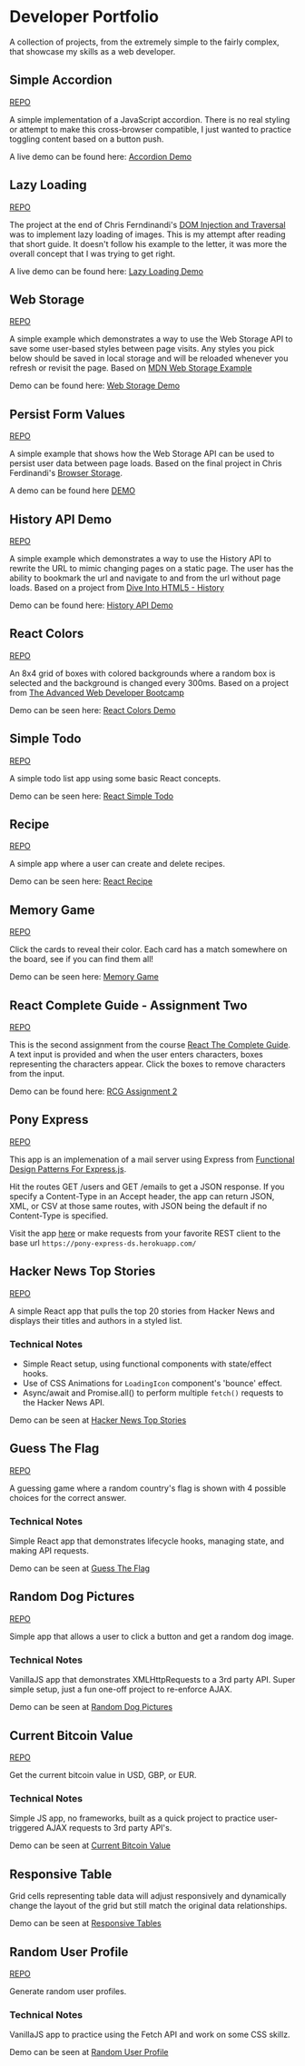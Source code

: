 # Developer Portfolio

A collection of projects, from the extremely simple to the fairly complex, that showcase my skills as a web developer.

## Simple Accordion

[REPO](https://github.com/Dayun123/simple-accordion)

A simple implementation of a JavaScript accordion. There is no real styling or attempt to make this cross-browser compatible, I just wanted to practice toggling content based on a button push.

A live demo can be found here: [Accordion Demo](https://daniel-schroeder-dev.github.io/simple-accordion/)

## Lazy Loading

[REPO](https://github.com/Dayun123/lazy-loading)

The project at the end of Chris Ferndinandi's [DOM Injection and Traversal](https://vanillajsguides.com/dom-injection-and-traversal/) was to implement lazy loading of images. This is my attempt after reading that short guide. It doesn't follow his example to the letter, it was more the overall concept that I was trying to get right.

A live demo can be found here: [Lazy Loading Demo](https://lazy-loading-make-things-clone.herokuapp.com/)

## Web Storage

[REPO](https://github.com/Dayun123/web-storage)

A simple example which demonstrates a way to use the Web Storage API to save some user-based styles between page visits. Any styles you pick below should be saved in local storage and will be reloaded whenever you refresh or revisit the page. Based on [MDN Web Storage Example](https://mdn.github.io/dom-examples/web-storage/)

Demo can be found here: [Web Storage Demo](https://web-storage-mdn-clone.herokuapp.com/)

## Persist Form Values

[REPO](https://github.com/daniel-schroeder-dev/persist-form-values)

A simple example that shows how the Web Storage API can be used to persist user data between page loads. Based on the final project in Chris Ferdinandi's [Browser Storage](https://vanillajsguides.com/browser-storage/).

A demo can be found here [DEMO](https://daniel-schroeder-dev.github.io/persist-form-values/)

## History API Demo

[REPO](https://github.com/daniel-schroeder-dev/history-api-demo/settings)

A simple example which demonstrates a way to use the History API to rewrite the URL to mimic changing pages on a static page. The user has the ability to bookmark the url and navigate to and from the url without page loads. Based on a project from [Dive Into HTML5 - History](http://diveintohtml5.info/history.html)

Demo can be found here: [History API Demo](https://history-api-demo.herokuapp.com/)

## React Colors

[REPO](https://github.com/daniel-schroeder-dev/react-colors)

An 8x4 grid of boxes with colored backgrounds where a random box is selected and the background is changed every 300ms. Based on a project from [The Advanced Web Developer Bootcamp](https://www.udemy.com/course/the-advanced-web-developer-bootcamp) 

Demo can be seen here: [React Colors Demo](https://daniel-schroeder-dev.github.io/react-colors/)

## Simple Todo

[REPO](https://github.com/daniel-schroeder-dev/react-simple-todo)

A simple todo list app using some basic React concepts.

Demo can be seen here: [React Simple Todo](https://daniel-schroeder-dev.github.io/react-simple-todo/)

## Recipe

[REPO](https://github.com/daniel-schroeder-dev/react-recipe)

A simple app where a user can create and delete recipes.

Demo can be seen here: [React Recipe](https://daniel-schroeder-dev.github.io/react-recipe)

## Memory Game

[REPO](https://github.com/daniel-schroeder-dev/react__memory-game)

Click the cards to reveal their color. Each card has a match somewhere on the board, see if you can find them all!

Demo can be seen here: [Memory Game](https://daniel-schroeder-dev.github.io/react__memory-game)

## React Complete Guide - Assignment Two

[REPO](https://github.com/daniel-schroeder-dev/rcg-assignment-2)

This is the second assignment from the course [React The Complete Guide](https://www.udemy.com/course/react-the-complete-guide-incl-redux). A text input is provided and when the user enters characters, boxes representing the characters appear. Click the boxes to remove characters from the input.

Demo can be found here: [RCG Assignment 2](https://daniel-schroeder-dev.github.io/rcg-assignment-2)

## Pony Express 

[REPO](https://github.com/daniel-schroeder-dev/pony-express)

This app is an implemenation of a mail server using Express from [Functional Design Patterns For Express.js](https://jonathanleemartin.com/books/).

Hit the routes GET /users and GET /emails to get a JSON response. If you specify a Content-Type in an Accept header, the app can return JSON, XML, or CSV at those same routes, with JSON being the default if no Content-Type is specified.

Visit the app [here](https://pony-express-ds.herokuapp.com/) or make requests from your favorite REST client to the base url `https://pony-express-ds.herokuapp.com/`

## Hacker News Top Stories

[REPO](https://github.com/daniel-schroeder-dev/hacker-news-top-stories)

A simple React app that pulls the top 20 stories from Hacker News and displays their titles and authors in a styled list.

### Technical Notes

- Simple React setup, using functional components with state/effect hooks.
- Use of CSS Animations for `LoadingIcon` component's 'bounce' effect.
- Async/await and Promise.all() to perform multiple `fetch()` requests to the Hacker News API.

Demo can be seen at [Hacker News Top Stories](https://daniel-schroeder-dev.github.io/hacker-news-top-stories)

## Guess The Flag

[REPO](https://github.com/daniel-schroeder-dev/guess-the-flag)

A guessing game where a random country's flag is shown with 4 possible choices for the correct answer.

### Technical Notes

Simple React app that demonstrates lifecycle hooks, managing state, and making API requests.

Demo can be seen at [Guess The Flag](https://daniel-schroeder-dev.github.io/guess-the-flag)

## Random Dog Pictures

[REPO](https://github.com/daniel-schroeder-dev/random-dog-pictures)

Simple app that allows a user to click a button and get a random dog image.

### Technical Notes

VanillaJS app that demonstrates XMLHttpRequests to a 3rd party API. Super simple setup, just a fun one-off project to re-enforce AJAX.

Demo can be seen at [Random Dog Pictures](https://daniel-schroeder-dev.github.io/random-dog-pictures)

## Current Bitcoin Value

[REPO](https://github.com/daniel-schroeder-dev/current-bitcoin-value)

Get the current bitcoin value in USD, GBP, or EUR.

### Technical Notes

Simple JS app, no frameworks, built as a quick project to practice user-triggered AJAX requests to 3rd party API's.

Demo can be seen at [Current Bitcoin Value](https://daniel-schroeder-dev.github.io/current-bitcoin-value)

## Responsive Table

Grid cells representing table data will adjust responsively and dynamically change the layout of the grid but still match the original data relationships.

Demo can be seen at [Responsive Tables](https://daniel-schroeder-dev.github.io/responsive-tables/)

## Random User Profile

[REPO](https://github.com/daniel-schroeder-dev/random-user-profile)

Generate random user profiles.

### Technical Notes

VanillaJS app to practice using the Fetch API and work on some CSS skillz.

Demo can be seen at [Random User Profile](https://daniel-schroeder-dev.github.io/random-user-profile)
